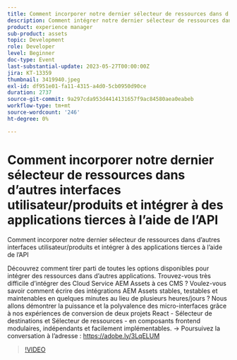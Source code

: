 ```yaml
---
title: Comment incorporer notre dernier sélecteur de ressources dans d’autres interfaces utilisateur/produits et intégrer à des applications tierces à l’aide de l’API
description: Comment intégrer notre dernier sélecteur de ressources dans d’autres interfaces utilisateur/produits et intégrer à des applications tierces à l’aide d’APILDécouvrez comment tirer parti de toutes les options dont vous disposez en matière d’intégration de ressources dans d’autres applications. Trouvez-vous très difficile d’intégrer des Cloud Service AEM Assets à ces CMS ? Voulez-vous savoir comment écrire des intégrations AEM Assets stables, testables et maintenables en quelques minutes au lieu de plusieurs heures/jours ? Nous allons démontrer la puissance et la polyvalence des micro-interfaces grâce à nos expériences de conversion de deux projets React - Sélecteur de destinations et Sélecteur de ressources - en composants frontend modulaires, indépendants et facilement implémentables.
product: experience manager
sub-product: assets
topic: Development
role: Developer
level: Beginner
doc-type: Event
last-substantial-update: 2023-05-27T00:00:00Z
jira: KT-13359
thumbnail: 3419940.jpeg
exl-id: df951e01-fa11-4315-a4d0-5cb0950d90ce
duration: 2737
source-git-commit: 9a297cda953d4414131657f9ac84580aea0eabeb
workflow-type: tm+mt
source-wordcount: '246'
ht-degree: 0%

---
```


# Comment incorporer notre dernier sélecteur de ressources dans d’autres interfaces utilisateur/produits et intégrer à des applications tierces à l’aide de l’API

Comment incorporer notre dernier sélecteur de ressources dans d’autres interfaces utilisateur/produits et intégrer à des applications tierces à l’aide de l’API

Découvrez comment tirer parti de toutes les options disponibles pour intégrer des ressources dans d’autres applications. Trouvez-vous très difficile d’intégrer des Cloud Service AEM Assets à ces CMS ? Voulez-vous savoir comment écrire des intégrations AEM Assets stables, testables et maintenables en quelques minutes au lieu de plusieurs heures/jours ? Nous allons démontrer la puissance et la polyvalence des micro-interfaces grâce à nos expériences de conversion de deux projets React - Sélecteur de destinations et Sélecteur de ressources - en composants frontend modulaires, indépendants et facilement implémentables. → Poursuivez la conversation à l’adresse : https://adobe.ly/3LqELUM

>[!VIDEO](https://video.tv.adobe.com/v/3419940/?learn=on)
